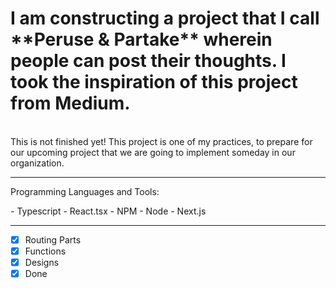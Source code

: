 <h1> I am constructing a project that I call **Peruse & Partake** wherein people can post their thoughts. I took the inspiration of this project from <b>Medium</b>. </h1>
<br> 
This is not finished yet! This project is one of my practices,
to prepare for our upcoming project that we are going to 
implement someday in our organization. 
<hr>
<p>Programming Languages and Tools:</p>
- Typescript
- React.tsx
- NPM
- Node
- Next.js
<hr>

- [x] Routing Parts
- [x] Functions
- [x] Designs
- [x] Done
